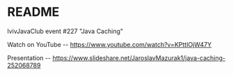 # README

lvivJavaClub event #227 "Java Caching"

Watch on YouTube -- https://www.youtube.com/watch?v=KPttIOjW47Y

Presentation -- https://www.slideshare.net/JaroslavMazurak1/java-caching-252068789